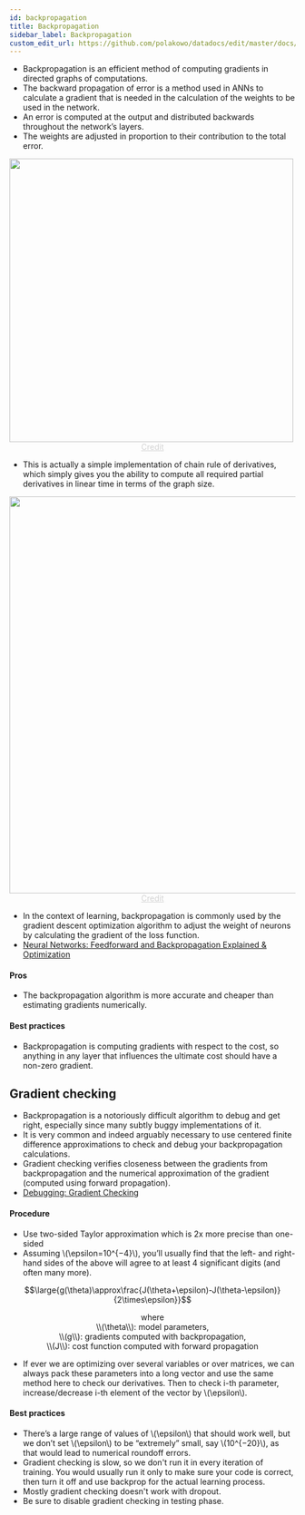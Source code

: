 ```yaml
---
id: backpropagation
title: Backpropagation
sidebar_label: Backpropagation
custom_edit_url: https://github.com/polakowo/datadocs/edit/master/docs/deep-learning/backpropagation.md
---
```


- Backpropagation is an efficient method of computing gradients in directed graphs of computations.
- The backward propagation of error is a method used in ANNs to calculate a gradient that is needed in the calculation of the weights to be used in the network.
- An error is computed at the output and distributed backwards throughout the network’s layers.
- The weights are adjusted in proportion to their contribution to the total error.

<img width=500 src="/datadocs/assets/0*AxqT3EOPEThyRqfK..png"/>
<center><a href="https://towardsdatascience.com/how-to-use-batch-normalization-with-tensorflow-and-tf-keras-to-train-deep-neural-networks-faster-60ba4d054b73" style="color: lightgrey">Credit</a></center>

- This is actually a simple implementation of chain rule of derivatives, which simply gives you the ability to compute all required partial derivatives in linear time in terms of the graph size.

<img width=700 src="/datadocs/assets/1*q1M7LGiDTirwU-4LcFq7_Q.png"/>
<center><a href="https://kratzert.github.io/2016/02/12/understanding-the-gradient-flow-through-the-batch-normalization-layer.html" style="color: lightgrey">Credit</a></center>

- In the context of learning, backpropagation is commonly used by the gradient descent optimization algorithm to adjust the weight of neurons by calculating the gradient of the loss function.
- [Neural Networks: Feedforward and Backpropagation Explained & Optimization](https://mlfromscratch.com/neural-networks-explained/#/)

#### Pros

- The backpropagation algorithm is more accurate and cheaper than estimating gradients numerically.

#### Best practices

- Backpropagation is computing gradients with respect to the cost, so anything in any layer that influences the ultimate cost should have a non-zero gradient.

## Gradient checking

- Backpropagation is a notoriously difficult algorithm to debug and get right, especially since many subtly buggy implementations of it.
- It is very common and indeed arguably necessary to use centered finite difference approximations to check and debug your backpropagation calculations.
- Gradient checking verifies closeness between the gradients from backpropagation and the numerical approximation of the gradient (computed using forward propagation).
- [Debugging: Gradient Checking](http://ufldl.stanford.edu/tutorial/supervised/DebuggingGradientChecking/)

#### Procedure

- Use two-sided Taylor approximation which is 2x more precise than one-sided
- Assuming \\(\epsilon=10^{−4}\\), you’ll usually find that the left- and right-hand sides of the above will agree to at least 4 significant digits (and often many more).

$$\large{g(\theta)\approx\frac{J(\theta+\epsilon)-J(\theta-\epsilon)}{2\times\epsilon}}$$
<center>where</center>
<center>\\(\theta\\): model parameters,</center>
<center>\\(g\\): gradients computed with backpropagation,</center>
<center>\\(J\\): cost function computed with forward propagation</center>

- If ever we are optimizing over several variables or over matrices, we can always pack these parameters into a long vector and use the same method here to check our derivatives. Then to check i-th parameter, increase/decrease i-th element of the vector by \\(\epsilon\\).

#### Best practices

- There’s a large range of values of \\(\epsilon\\) that should work well, but we don’t set \\(\epsilon\\) to be “extremely” small, say \\(10^{−20}\\), as that would lead to numerical roundoff errors.
- Gradient checking is slow, so we don't run it in every iteration of training. You would usually run it only to make sure your code is correct, then turn it off and use backprop for the actual learning process.
- Mostly gradient checking doesn't work with dropout.
- Be sure to disable gradient checking in testing phase.
